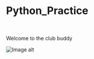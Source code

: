 # Python_Practice

<br>

<p align="left">Welcome to the club buddy</p>

![Image alt](https://github.com/VanyaDanilenko/GetKnig/blob/main/Screenshot/Python_0-1.png)
